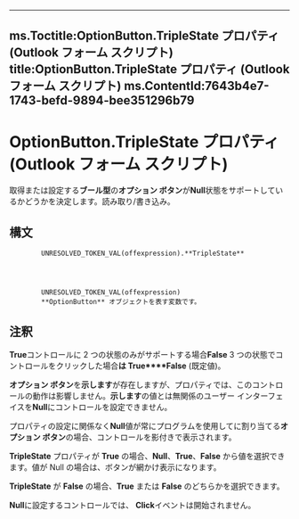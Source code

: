 

---
ms.Toctitle:OptionButton.TripleState プロパティ (Outlook フォーム スクリプト)
title:OptionButton.TripleState プロパティ (Outlook フォーム スクリプト)
ms.ContentId:7643b4e7-1743-befd-9894-bee351296b79
---
# OptionButton.TripleState プロパティ (Outlook フォーム スクリプト)




取得または設定する**ブール型**の**オプション ボタン**が**Null**状態をサポートしているかどうかを決定します。読み取り/書き込み。

## 構文

            UNRESOLVED_TOKEN_VAL(offexpression).**TripleState**




            UNRESOLVED_TOKEN_VAL(offexpression)
            **OptionButton** オブジェクトを表す変数です。



## 注釈
**True**コントロールに 2 つの状態のみがサポートする場合**False** 3 つの状態でコントロールをクリックした場合**は True****False** (既定値)。



**オプション ボタン**を**示します**が存在しますが、プロパティでは、このコントロールの動作は影響しません。**示します**の値とは無関係のユーザー インターフェイスを**Null**にコントロールを設定できません。



プロパティの設定に関係なく**Null**値が常にプログラムを使用してに割り当てる**オプション ボタン**の場合、コントロールを影付きで表示されます。



**TripleState** プロパティが **True** の場合、**Null**、**True**、**False** から値を選択できます。値が Null の場合は、ボタンが網かけ表示になります。



**TripleState** が **False** の場合、**True** または **False** のどちらかを選択できます。



**Null**に設定するコントロールでは、 **Click**イベントは開始されません。




